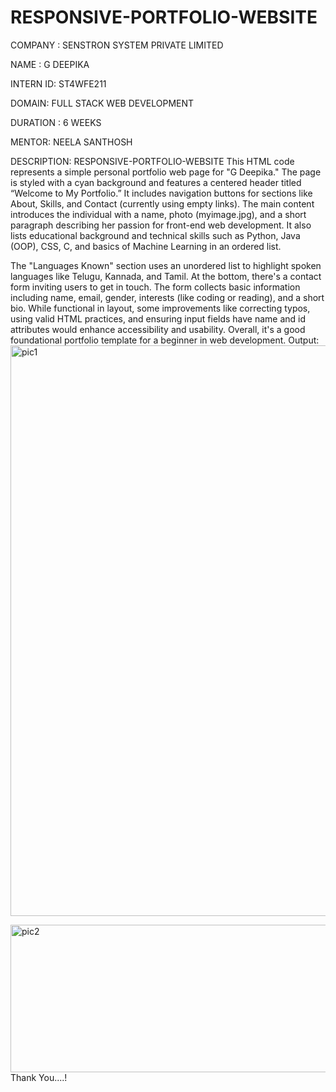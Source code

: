 # RESPONSIVE-PORTFOLIO-WEBSITE
COMPANY : SENSTRON SYSTEM PRIVATE LIMITED

NAME : G DEEPIKA

INTERN ID: ST4WFE211

DOMAIN: FULL STACK WEB DEVELOPMENT

DURATION : 6 WEEKS

MENTOR: NEELA SANTHOSH

DESCRIPTION: RESPONSIVE-PORTFOLIO-WEBSITE
This HTML code represents a simple personal portfolio web page for "G Deepika." The page is styled with a cyan background and features a centered header titled “Welcome to My Portfolio.” It includes navigation buttons for sections like About, Skills, and Contact (currently using empty links). The main content introduces the individual with a name, photo (myimage.jpg), and a short paragraph describing her passion for front-end web development. It also lists educational background and technical skills such as Python, Java (OOP), CSS, C, and basics of Machine Learning in an ordered list.

The "Languages Known" section uses an unordered list to highlight spoken languages like Telugu, Kannada, and Tamil. At the bottom, there's a contact form inviting users to get in touch. The form collects basic information including name, email, gender, interests (like coding or reading), and a short bio. While functional in layout, some improvements like correcting typos, using valid HTML practices, and ensuring input fields have name and id attributes would enhance accessibility and usability. Overall, it's a good foundational portfolio template for a beginner in web development.
 Output:
 <img width="1886" height="913" alt="pic1" src="https://github.com/user-attachments/assets/d889e686-374d-46a0-b2ec-a92e288c21db" />

 <img width="1892" height="236" alt="pic2" src="https://github.com/user-attachments/assets/8741dd24-7bc2-4cea-978d-9ea8a8c0ae73" />
                                        Thank You....!

